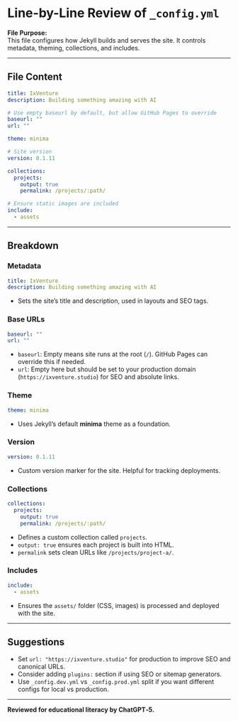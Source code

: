# Line-by-Line Review of `_config.yml`

**File Purpose:**  
This file configures how Jekyll builds and serves the site. It controls metadata, theming, collections, and includes.

---

## File Content

```yaml
title: IxVenture
description: Building something amazing with AI

# Use empty baseurl by default, but allow GitHub Pages to override
baseurl: "" 
url: "" 

theme: minima

# Site version
version: 0.1.11

collections:
  projects:
    output: true
    permalink: /projects/:path/

# Ensure static images are included
include:
  - assets

```

---

## Breakdown

### Metadata
```yaml
title: IxVenture
description: Building something amazing with AI
```
- Sets the site’s title and description, used in layouts and SEO tags.

### Base URLs
```yaml
baseurl: "" 
url: "" 
```
- `baseurl`: Empty means site runs at the root (`/`). GitHub Pages can override this if needed.  
- `url`: Empty here but should be set to your production domain (`https://ixventure.studio`) for SEO and absolute links.

### Theme
```yaml
theme: minima
```
- Uses Jekyll’s default **minima** theme as a foundation.  

### Version
```yaml
version: 0.1.11
```
- Custom version marker for the site. Helpful for tracking deployments.

### Collections
```yaml
collections:
  projects:
    output: true
    permalink: /projects/:path/
```
- Defines a custom collection called `projects`.  
- `output: true` ensures each project is built into HTML.  
- `permalink` sets clean URLs like `/projects/project-a/`.

### Includes
```yaml
include:
  - assets
```
- Ensures the `assets/` folder (CSS, images) is processed and deployed with the site.

---

## Suggestions
- Set `url: "https://ixventure.studio"` for production to improve SEO and canonical URLs.  
- Consider adding `plugins:` section if using SEO or sitemap generators.  
- Use `_config.dev.yml` vs `_config.prod.yml` split if you want different configs for local vs production.

---

**Reviewed for educational literacy by ChatGPT‑5.**
